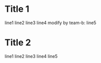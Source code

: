 # Title 1
line1
line2
line3
line4
modify by team-b: line5

# Title 2
line1
line2
line3
line4
line5

